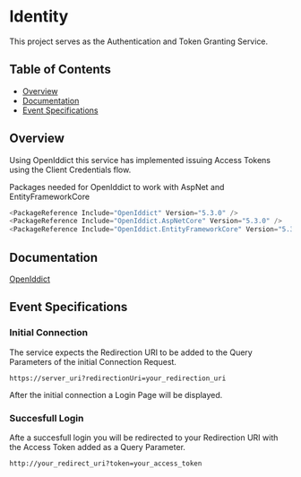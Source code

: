 # Identity

This project serves as the Authentication and Token Granting Service.

## Table of Contents

- [Overview](#overview)
- [Documentation](#documentation)
- [Event Specifications](#event-specifications)

## Overview
Using OpenIddict this service has implemented issuing Access Tokens using the Client Credentials flow.

Packages needed for OpenIddict to work with AspNet and EntityFrameworkCore
```csharp
<PackageReference Include="OpenIddict" Version="5.3.0" />
<PackageReference Include="OpenIddict.AspNetCore" Version="5.3.0" />
<PackageReference Include="OpenIddict.EntityFrameworkCore" Version="5.3.0" />
```

## Documentation
[OpenIddict](https://documentation.openiddict.com)

## Event Specifications

### Initial Connection
The service expects the Redirection URI to be added to the Query Parameters of the initial Connection Request.
```web
https://server_uri?redirectionUri=your_redirection_uri
```
After the initial connection a Login Page will be displayed.

### Succesfull Login
Afte a succesfull login you will be redirected to your Redirection URI with the Access Token added as a Query Parameter.
```web
http://your_redirect_uri?token=your_access_token
```

